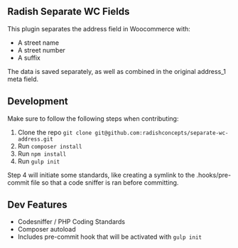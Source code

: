 ## Radish Separate WC Fields
This plugin separates the address field in Woocommerce with:
- A street name
- A street number
- A suffix

The data is saved separately, as well as combined in the original address_1 meta field.

## Development
Make sure to follow the following steps when contributing:
1. Clone the repo `git clone git@github.com:radishconcepts/separate-wc-address.git`
2. Run `composer install`
3. Run `npm install`
4. Run `gulp init`

Step 4 will initiate some standards, like creating a symlink to the .hooks/pre-commit file so that a code sniffer is ran before committing.

## Dev Features
- Codesniffer / PHP Coding Standards
- Composer autoload
- Includes pre-commit hook that will be activated with `gulp init`